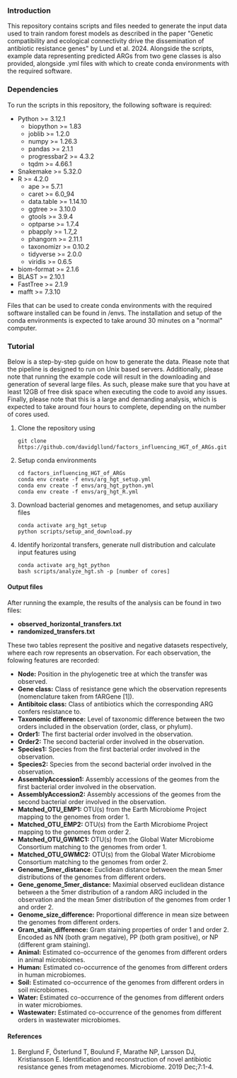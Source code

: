 ### Introduction
This repository contains scripts and files needed to generate the input data used to train random forest models as described in the paper "Genetic compatibility and ecological connectivity drive the dissemination of antibiotic resistance genes" by Lund et al. 2024. Alongside the scripts, example data representing predicted ARGs from two gene classes is also provided, alongside .yml files with which to create conda environments with the required software. 

### Dependencies
To run the scripts in this repository, the following software is required:
- Python >= 3.12.1
    - biopython >= 1.83
    - joblib >= 1.2.0
    - numpy >= 1.26.3
    - pandas >= 2.1.1
    - progressbar2 >= 4.3.2
    - tqdm >= 4.66.1
- Snakemake >= 5.32.0
- R >= 4.2.0
    - ape >= 5.7.1
    - caret >= 6.0_94
    - data.table >= 1.14.10
    - ggtree >= 3.10.0
    - gtools >= 3.9.4
    - optparse >= 1.7.4
    - pbapply >= 1.7_2
    - phangorn >= 2.11.1
    - taxonomizr >= 0.10.2
    - tidyverse >= 2.0.0
    - viridis >= 0.6.5
- biom-format >= 2.1.6
- BLAST >= 2.10.1
- FastTree >= 2.1.9
- mafft >= 7.3.10

Files that can be used to create conda environments with the required software installed can be found in /envs. The installation and setup of the conda environments is expected to take around 30 minutes on a "normal" computer.

### Tutorial
Below is a step-by-step guide on how to generate the data. Please note that the pipeline is designed to run on Unix based servers. Additionally, please note that running the example code will result in the downloading and generation of several large files. As such, please make sure that you have at least 12GB of free disk space when executing the code to avoid any issues. Finally, please note that this is a large and demanding analysis, which is expected to take around four hours to complete, depending on the number of cores used.

1. Clone the repository using
    ```
    git clone https://github.com/davidgllund/factors_influencing_HGT_of_ARGs.git
    ```

2. Setup conda environments
    ```
    cd factors_influencing_HGT_of_ARGs
    conda env create -f envs/arg_hgt_setup.yml
    conda env create -f envs/arg_hgt_python.yml
    conda env create -f envs/arg_hgt_R.yml
    ```
3. Download bacterial genomes and metagenomes, and setup auxiliary files
   ```
   conda activate arg_hgt_setup
   python scripts/setup_and_download.py
   ```
    
4. Identify horizontal transfers, generate null distribution and calculate input features using
    ```
    conda activate arg_hgt_python
    bash scripts/analyze_hgt.sh -p [number of cores]
    ```

#### Output files
After running the example, the results of the analysis can be found in two files:
- **observed_horizontal_transfers.txt**
- **randomized_transfers.txt**

These two tables represent the positive and negative datasets respectively, where each row represents an observation. For each observation, the folowing features are recorded:
- **Node:** Position in the phylogenetic tree at which the transfer was observed.
- **Gene class:** Class of resistance gene which the observation represents (nomenclature taken from fARGene [1]).
- **Antibitoic class:** Class of antibiotics which the corresponding ARG confers resistance to.
- **Taxonomic difference:** Level of taxonomic difference between the two orders included in the observation (order, class, or phylum).
- **Order1:** The first bacterial order involved in the observation.
- **Order2:** The second bacterial order involved in the observation.
- **Species1:** Species from the first bacterial order involved in the observation.
- **Species2:** Species from the second bacterial order involved in the observation.
- **AssemblyAccession1:** Assembly accessions of the geomes from the first bacterial order involved in the observation.
- **AssemblyAccession2:** Assembly accessions of the geomes from the second bacterial order involved in the observation.
- **Matched_OTU_EMP1:** OTU(s) from the Earth Microbiome Project mapping to the genomes from order 1.
- **Matched_OTU_EMP2:** OTU(s) from the Earth Microbiome Project mapping to the genomes from order 2.
- **Matched_OTU_GWMC1:** OTU(s) from the Global Water Microbiome Consortium matching to the genomes from order 1.
- **Matched_OTU_GWMC2:** OTU(s) from the Global Water Microbiome Consortium matching to the genomes from order 2.
- **Genome_5mer_distance:** Euclidean distance between the mean 5mer distributions of the genomes from different orders.
- **Gene_genome_5mer_distance:** Maximial observed euclidean distance between a the 5mer distribution of a random ARG included in the observation and the mean 5mer distribution of the genomes from order 1 and order 2.
- **Genome_size_difference:** Proportional difference in mean size between the genomes from different orders.
- **Gram_stain_difference:** Gram staining properties of order 1 and order 2. Encoded as NN (both gram negative), PP (both gram positive), or NP (different gram staining).
- **Animal:** Estimated co-occurrence of the genomes from different orders in animal microbiomes.
- **Human:** Estimated co-occurrence of the genomes from different orders in human microbiomes.
- **Soil:** Estimated co-occurrence of the genomes from different orders in soil microbiomes.
- **Water:** Estimated co-occurrence of the genomes from different orders in water microbiomes.
- **Wastewater:** Estimated co-occurrence of the genomes from different orders in wastewater microbiomes.

#### References
1. Berglund F, Österlund T, Boulund F, Marathe NP, Larsson DJ, Kristiansson E. Identification and reconstruction of novel antibiotic resistance genes from metagenomes. Microbiome. 2019 Dec;7:1-4.
